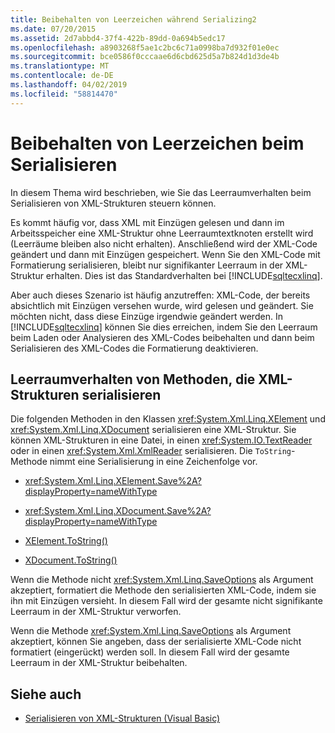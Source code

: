 ```yaml
---
title: Beibehalten von Leerzeichen während Serializing2
ms.date: 07/20/2015
ms.assetid: 2d7abbd4-37f4-422b-89dd-0a694b5edc17
ms.openlocfilehash: a8903268f5ae1c2bc6c71a0998ba7d932f01e0ec
ms.sourcegitcommit: bce0586f0cccaae6d6cbd625d5a7b824d1d3de4b
ms.translationtype: MT
ms.contentlocale: de-DE
ms.lasthandoff: 04/02/2019
ms.locfileid: "58814470"
---
```

# <a name="preserving-white-space-while-serializing"></a>Beibehalten von Leerzeichen beim Serialisieren
In diesem Thema wird beschrieben, wie Sie das Leerraumverhalten beim Serialisieren von XML-Strukturen steuern können.  
  
 Es kommt häufig vor, dass XML mit Einzügen gelesen und dann im Arbeitsspeicher eine XML-Struktur ohne Leerraumtextknoten erstellt wird (Leerräume bleiben also nicht erhalten). Anschließend wird der XML-Code geändert und dann mit Einzügen gespeichert. Wenn Sie den XML-Code mit Formatierung serialisieren, bleibt nur signifikanter Leerraum in der XML-Struktur erhalten. Dies ist das Standardverhalten bei [!INCLUDE[sqltecxlinq](~/includes/sqltecxlinq-md.md)].  
  
 Aber auch dieses Szenario ist häufig anzutreffen: XML-Code, der bereits absichtlich mit Einzügen versehen wurde, wird gelesen und geändert. Sie möchten nicht, dass diese Einzüge irgendwie geändert werden. In [!INCLUDE[sqltecxlinq](~/includes/sqltecxlinq-md.md)] können Sie dies erreichen, indem Sie den Leerraum beim Laden oder Analysieren des XML-Codes beibehalten und dann beim Serialisieren des XML-Codes die Formatierung deaktivieren.  
  
## <a name="white-space-behavior-of-methods-that-serialize-xml-trees"></a>Leerraumverhalten von Methoden, die XML-Strukturen serialisieren  
 Die folgenden Methoden in den Klassen <xref:System.Xml.Linq.XElement> und <xref:System.Xml.Linq.XDocument> serialisieren eine XML-Struktur. Sie können XML-Strukturen in eine Datei, in einen <xref:System.IO.TextReader> oder in einen <xref:System.Xml.XmlReader> serialisieren. Die `ToString`-Methode nimmt eine Serialisierung in eine Zeichenfolge vor.  
  
-   <xref:System.Xml.Linq.XElement.Save%2A?displayProperty=nameWithType>  
  
-   <xref:System.Xml.Linq.XDocument.Save%2A?displayProperty=nameWithType>  
  
-   [XElement.ToString()](xref:System.Xml.Linq.XNode.ToString%2A?displayProperty=nameWithType)
  
-   [XDocument.ToString()](xref:System.Xml.Linq.XNode.ToString%2A?displayProperty=nameWithType)
  
 Wenn die Methode nicht <xref:System.Xml.Linq.SaveOptions> als Argument akzeptiert, formatiert die Methode den serialisierten XML-Code, indem sie ihn mit Einzügen versieht. In diesem Fall wird der gesamte nicht signifikante Leerraum in der XML-Struktur verworfen.  
  
 Wenn die Methode <xref:System.Xml.Linq.SaveOptions> als Argument akzeptiert, können Sie angeben, dass der serialisierte XML-Code nicht formatiert (eingerückt) werden soll. In diesem Fall wird der gesamte Leerraum in der XML-Struktur beibehalten.  
  
## <a name="see-also"></a>Siehe auch

- [Serialisieren von XML-Strukturen (Visual Basic)](../../../../visual-basic/programming-guide/concepts/linq/serializing-xml-trees.md)
